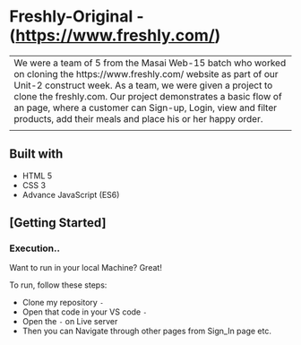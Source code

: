 # Freshly-Original - (https://www.freshly.com/)

<table>
<tr>
<td>
We were a team of 5 from the Masai Web-15 batch who worked on cloning the https://www.freshly.com/ website as part of our Unit-2 construct week. As a team, we were given a project to clone the freshly.com. Our project demonstrates a basic flow of an page, where a customer can Sign-up, Login, view and filter products, add their meals and place his or her happy order.
  </td>
</tr>
<tr>
<td>

  </td>
</tr>
</table>


## Built with 

- HTML 5
- CSS 3
- Advance JavaScript (ES6)

## [Getting Started]

### Execution..
Want to run in your local Machine? Great!

To run, follow these steps:

- Clone my repository `-`
- Open that code in your VS code `-`
- Open the `-` on Live server
- Then you can Navigate through other pages from Sign_In page etc.
